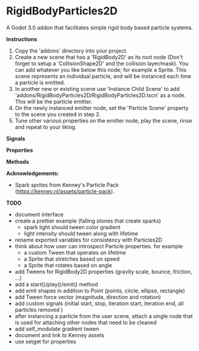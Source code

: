 # RigidBodyParticles2D

A Godot 3.0 addon that facilitates simple rigid body based particle systems.

**Instructions**

1. Copy the 'addons' directory into your project.
2. Create a new scene that has a 'RigidBody2D' as its root node (Don't forget to setup a 'CollisionShape2D' and the collision layer/mask). You can add whatever you like below this node; for example a Sprite. This scene represents an individual particle, and will be instanced each time a particle is emitted.
3. In another new or existing scene use 'Instance Child Scene' to add 'addons/RigidBodyParticles2D/RigidBodyParticles2D.tscn' as a node. This will be the particle emitter.
4. On the newly instanced emitter node, set the 'Particle Scene' property to the scene you created in step 2.
5. Tune other various properties on the emitter node, play the scene, rinse and repeat to your liking.

**Signals**

**Properties**

**Methods**

**Acknowledgements:**

 * Spark sprites from Kenney's Particle Pack (https://kenney.nl/assets/particle-pack).

**TODO**

* document interface
* create a prettier example (falling stones that create sparks)
   * spark light should tween color gradient
   * light intensity should tween along with lifetime
* rename exported variables for consistency with Particles2D
* think about how user can introspect Particle properties. for example
   * a custom Tween that operates on lifetime
   * a Sprite that stretches based on speed
   * a Sprite that rotates based on angle
* add Tweens for RigidBody2D properties (gravity scale, bounce, friction, ...)
* add a start()/play()/emit() method
* add emit shapes in addition to Point (points, circle, ellipse, rectangle)
* add Tween force vector (magnitude, direction and rotation)
* add custom signals (initial start, stop, iteration start, iteration end, all particles removed )
* after instancing a particle from the user scene, attach a single node that is used for attaching other nodes that need to be cleaned
* add self_modulate gradient tween
* document and link to Kenney assets
* use setget for properties

